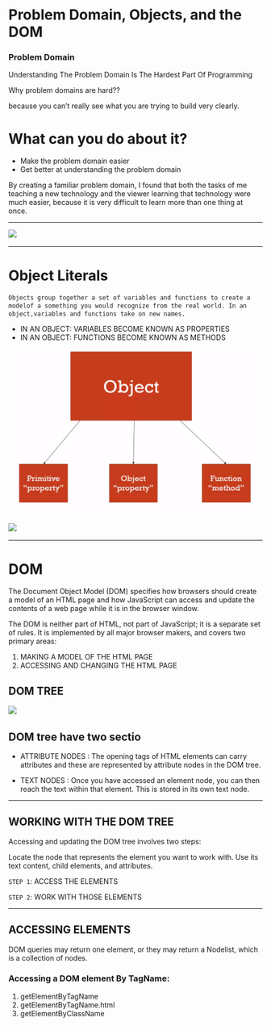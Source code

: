# Problem Domain, Objects, and the DOM


### Problem Domain

Understanding The Problem Domain Is The Hardest Part Of Programming

Why problem domains are hard??

because you can’t really see what you are trying to build very clearly.


# What can you do about it?

- Make the problem domain easier
- Get better at understanding the problem domain


By creating a familiar problem domain, I found that both the tasks of me teaching a new technology and the viewer learning that technology were much easier, because it is very difficult to learn more than one thing at once.

---

![](https://slideplayer.com/slide/15099520/91/images/5/Requirements+and+Specification.jpg)

---


# Object Literals

```
Objects group together a set of variables and functions to create a modelof a something you would recognize from the real world. In an object,variables and functions take on new names.
```

*  IN AN OBJECT: VARIABLES BECOME KNOWN AS PROPERTIES
*  IN AN OBJECT: FUNCTIONS BECOME KNOWN AS METHODS

![](image_class-06/1.png)

![](https://www.learnsimpli.com/wp-content/uploads/2020/01/6-3.png)

---

# DOM

The Document Object Model (DOM) specifies how browsers should create a model of an HTML page and how JavaScript can access and update the contents of a web page while it is in the browser window.

The DOM is neither part of HTML, not part of JavaScript; it is a separate set of rules. It is implemented by all major browser makers, and covers two primary areas:

1. MAKING A MODEL OF THE HTML PAGE
2. ACCESSING AND CHANGING THE HTML PAGE

## DOM TREE

![](https://data-flair.training/blogs/wp-content/uploads/sites/2/2019/08/Js-Dom-Tree.png)

## DOM tree have two sectio

* ATTRIBUTE NODES : The opening tags of HTML elements can carry attributes and these are represented by attribute nodes in the DOM tree.

* TEXT NODES : Once you have accessed an element node, you can then reach the text within that element. This is stored in its own text node.

---
## WORKING WITH THE DOM TREE

Accessing and updating the DOM tree involves two steps:

Locate the node that represents the element you want to work with.
Use its text content, child elements, and attributes.

`STEP 1`: ACCESS THE ELEMENTS

`STEP 2`: WORK WITH THOSE ELEMENTS

---
## ACCESSING ELEMENTS

DOM queries may return one element, or they may return a Nodelist, which is a collection of nodes.

### Accessing a DOM element By TagName:
1. getElementByTagName
1. getElementByTagName.html
1. getElementByClassName

